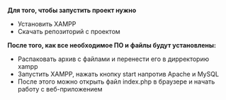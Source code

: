 __Для того, чтобы запустить проект нужно__
  - Установить XAMPP
  - Скачать репозиторий с проектом
  
__После того, как все необходимое ПО и файлы будут установлены:__  
  - Распаковать архив с файлами и перенести его в дирректорию xampp
  - Запустить XAMPP, нажать кнопку start напротив Apache и MySQL
  - После этого можно открыть файл index.php в браузере и начать работу с веб-приложением
